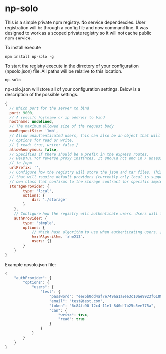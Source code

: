 # np-solo
This is a simple private npm registry. No service dependencies. User registration will be through a config file and now command line. It was designed to work as a scoped private registry so it will not cache public npm service.

To install execute
```
npm install np-solo -g
```

To start the registry execute in the directory of your configuration (npsolo.json) file. All paths will be relative to this location.
```
np-solo
```

np-solo.json will store all of your configuration settings. Below is a description of the possible settings.

```javascript
{
  // Which port for the server to bind
  port: 9000,
  // A specifc hostname or ip address to bind
  hostname: undefined,
  // The maximum allowed size of the request body 
  maxRequestSize: '1mb',
  // Allow unauthenticated users, this can also be an object that will have specify 
  // options for read or write.
  // { read: true, write: false }
  allowAnonymous: false,
  // Specifies if there should be a prefix in the express routes.
  // Helpful for reverse proxy instances. It should not end in / unless you know why.
  // ie /npm
  urlPrefix: '',
  // Configure how the registry will store the json and tar files. This can be a plain object
  // that will require default providers (currently only local is supported). You can also require your
  // own class that confirms to the storage contract for specific implementations.
  storageProvider: {
		type: 'local',
		options: {
			dir: './storage'
		}
	},
	// Configure how the registry will authenticate users. Users will typically be stored in the config file.
	authProvider: {
		type: 'simple',
		options: {
			// Which hash algorithm to use when authenticating users. [See Node Docs](https://nodejs.org/api/crypto.html#crypto_crypto_createhash_algorithm)
			hashAlgorithm: 'sha512',
			users: {}
		}
	}
}
```

Example npsolo.json file:
```javascript
{
	"authProvider": {
		"options": {
			"users": {
				"test": {
					"password": "ee26b0dd4af7e749aa1a8ee3c10ae9923f618980772e473f8819a5d4940e0db27ac185f8a0e1d5f84f88bc887fd67b143732c304cc5fa9ad8e6f57f50028a8ff",
					"email": "test@test.com",
					"token": "6c84fb90-12c4-11e1-840d-7b25c5ee775a",
					"can": {
						"write": true,
						"read": true
					}
				}
			}
		}
	}
}
```
